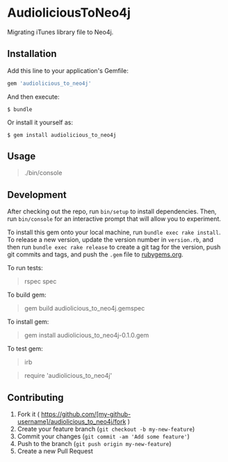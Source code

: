 # AudioliciousToNeo4j

Migrating iTunes library file to Neo4j.

## Installation

Add this line to your application's Gemfile:

```ruby
gem 'audiolicious_to_neo4j'
```

And then execute:

    $ bundle

Or install it yourself as:

    $ gem install audiolicious_to_neo4j

## Usage

> ./bin/console

## Development

After checking out the repo, run `bin/setup` to install dependencies. Then, run `bin/console` for an interactive prompt that will allow you to experiment.

To install this gem onto your local machine, run `bundle exec rake install`. To release a new version, update the version number in `version.rb`, and then run `bundle exec rake release` to create a git tag for the version, push git commits and tags, and push the `.gem` file to [rubygems.org](https://rubygems.org).

To run tests:

> rspec spec

To build gem:

> gem build audiolicious_to_neo4j.gemspec

To install gem:

> gem install audiolicious_to_neo4j-0.1.0.gem

To test gem:

> irb

> require 'audiolicious_to_neo4j'

## Contributing

1. Fork it ( https://github.com/[my-github-username]/audiolicious_to_neo4j/fork )
2. Create your feature branch (`git checkout -b my-new-feature`)
3. Commit your changes (`git commit -am 'Add some feature'`)
4. Push to the branch (`git push origin my-new-feature`)
5. Create a new Pull Request
